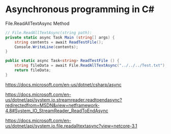 # Asynchronous programming in C#

File.ReadAllTextAsync Method
```cs
// File.ReadAllTextAsync(string path):
private static async Task Main (string[] args) {
    string contents = await ReadTestFile();
    Console.WriteLine(contents);
}

public static async Task<string> ReadTestFile () {
    string fileData = await File.ReadAllTextAsync("../../../Test.txt");
    return fileData;
}
```

https://docs.microsoft.com/en-us/dotnet/csharp/async

https://docs.microsoft.com/en-us/dotnet/api/system.io.streamreader.readtoendasync?redirectedfrom=MSDN&view=netframework-4.8#System_IO_StreamReader_ReadToEndAsync

https://docs.microsoft.com/en-us/dotnet/api/system.io.file.readalltextasync?view=netcore-3.1